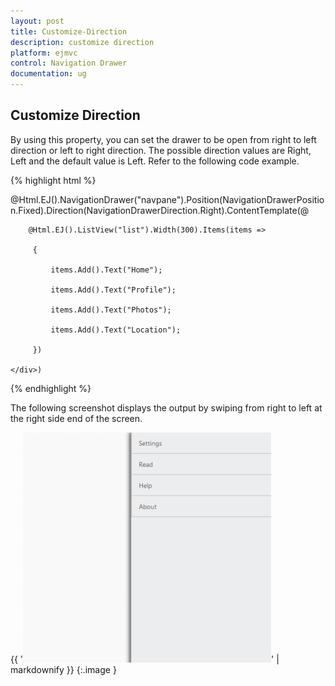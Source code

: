 ```yaml
---
layout: post
title: Customize-Direction
description: customize direction
platform: ejmvc
control: Navigation Drawer
documentation: ug
---
```


## Customize Direction

By using this property, you can set the drawer to be open from right to left direction or left to right direction. The possible direction values are Right, Left and the default value is Left. Refer to the following code example.



{% highlight html %}

@Html.EJ().NavigationDrawer("navpane").Position(NavigationDrawerPosition.Fixed).Direction(NavigationDrawerDirection.Right).ContentTemplate(@<div>

        @Html.EJ().ListView("list").Width(300).Items(items =>

         {

             items.Add().Text("Home");

             items.Add().Text("Profile");

             items.Add().Text("Photos");

             items.Add().Text("Location");

         })

    </div>)





{% endhighlight %}



The following screenshot displays the output by swiping from right to left at the right side end of the screen.

{{ '![](Customize-Direction_images/Customize-Direction_img1.png)' | markdownify }}
{:.image }


